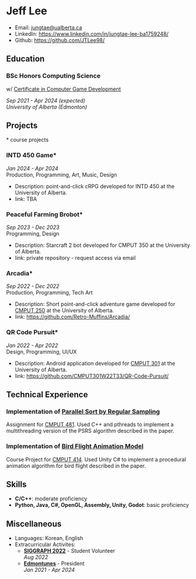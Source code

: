 # Jeff Lee

* Email: jungtae@ualberta.ca
* LinkedIn: https://www.linkedin.com/in/jungtae-lee-ba1759248/ 
* Github: https://github.com/JTLee98/ 

## Education

### BSc Honors Computing Science
w/ [Certificate in Computer Game Development](https://www.ualberta.ca/media-technology-studies/programs/computer-game-development/index.html)

*Sep 2021 - Apr 2024 (expected)*\
*University of Alberta (Edmonton)* 


## Projects

\* course projects

### INTD 450 Game*

*Jan 2024 - Apr 2024* \
Production, Programming, Art, Music, Design

* Description: point-and-click cRPG developed for INTD 450 at the University of Alberta.
* link: TBA

### Peaceful Farming Brobot*

*Sep 2023 - Dec 2023* \
Programming, Design

* Description: Starcraft 2 bot developed for CMPUT 350 at the University of Alberta.
* link: private repository - request access via email

### Arcadia*

*Sep 2022 - Dec 2022* \
Production, Programming, Tech Art

* Description: Short point-and-click adventure game developed for [CMPUT 250](https://apps.ualberta.ca/catalogue/course/cmput/250) at the University of Alberta.
* link: https://github.com/Retro-Muffins/Arcadia/

### QR Code Pursuit*

*Jan 2022 - Apr 2022* \
Design, Programming, UI/UX

* Description: Android application developed for [CMPUT 301](https://apps.ualberta.ca/catalogue/course/cmput/301) at the University of Alberta.
* link: https://github.com/CMPUT301W22T33/QR-Code-Pursuit/

## Technical Experience

### Implementation of [Parallel Sort by Regular Sampling](https://www.sciencedirect.com/science/article/abs/pii/074373159290075X)

Assignment for [CMPUT 481](https://apps.ualberta.ca/catalogue/course/cmput/481). Used C++ and pthreads to implement a multithreading version of the PSRS algorithm described in the paper.

### Implementation of [Bird Flight Animation Model](https://dl.acm.org/doi/10.1145/882262.882360)

Course Project for [CMPUT 414](https://apps.ualberta.ca/catalogue/course/cmput/414). Used Unity C# to implement a procedural animation algorithm for bird flight described in the paper.

## Skills

* **C/C++**: moderate proficiency
* **Python, Java, C#, OpenGL, Assembly, Unity, Godot**: basic proficiency

## Miscellaneous

* Languages: Korean, English
* Extracurricular Activites:
  * [**SIGGRAPH 2022**](https://s2022.siggraph.org/) - Student Volunteer  
    *Aug 2022*
  * [**Edmontunes**](https://www.instagram.com/edmontunes) - President \
    *Jan 2021 - Apr 2024*
